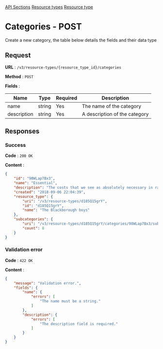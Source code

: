 [API Sections](../Sections.md)
[Resource types](../resource-types/GET.md)
[Resource type](../resource-type/GET.md)

# Categories - POST

Create a new category, the table below details the fields and their data type

## Request

**URL** : `/v3/resource-types/{resource_type_id}/categories`

**Method** : `POST`

**Fields** :

Name | Type | Required | Description
---|---|---|---
name | string | Yes | The name of the category
description | string | Yes | A description of the category

## Responses

### Success

**Code** : `200 OK`

**Content** : 
```json
{
    "id": "98WLap7Bx3",
    "name": "Essential",
    "description": "The costs that we see as absolutely necessary in raising a child and in essence, keeping them healthy and well, alive.",
    "created": "2018-09-06 22:04:39",
    "resource_type": {
        "uri": "/v3/resource-types/d185Q15grY",
        "id": "d185Q15grY",
        "name": "The Blackborough boys"
    },
    "subcategories": {
        "uri": "/v3/resource-types/d185Q15grY/categories/98WLap7Bx3/subcategories",
        "count": 8
    }
}
```

### Validation error

**Code** : `422 OK`

**Content** : 
```json
{
    "message": "Validation error.",
    "fields": {
        "name": {
            "errors": [
                "The name must be a string."
            ]
        },
        "description": {
            "errors": [
                "The description field is required."
            ]
        }
    }
}
```